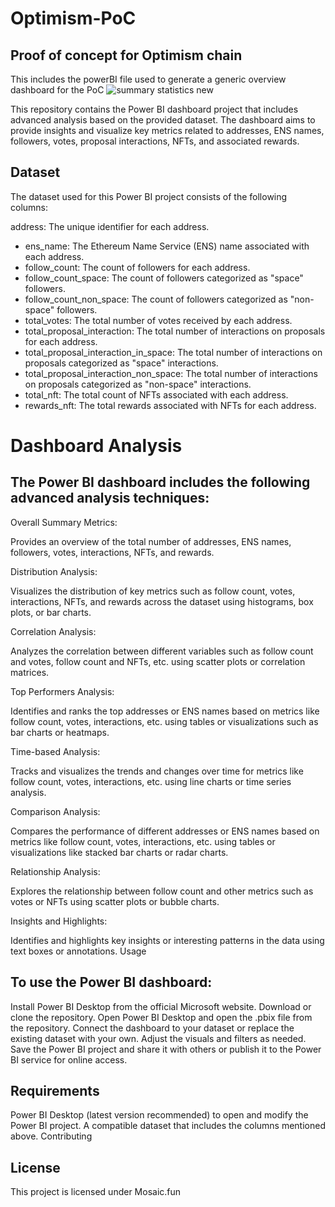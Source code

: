 # Optimism-PoC
## Proof of concept for Optimism chain

This includes the powerBI file used to generate a generic overview dashboard for the PoC
![summary statistics new](https://github.com/Adebolaorogun/Optimism-PoC/assets/98488336/38b991af-8326-44c0-96f1-8de26138e579)

This repository contains the Power BI dashboard project that includes advanced analysis based on the provided dataset. The dashboard aims to provide insights and visualize key metrics related to addresses, ENS names, followers, votes, proposal interactions, NFTs, and associated rewards.

## Dataset

The dataset used for this Power BI project consists of the following columns:

address: The unique identifier for each address.
- ens_name: The Ethereum Name Service (ENS) name associated with each address.
- follow_count: The count of followers for each address.
- follow_count_space: The count of followers categorized as "space" followers.
- follow_count_non_space: The count of followers categorized as "non-space" followers.
- total_votes: The total number of votes received by each address.
- total_proposal_interaction: The total number of interactions on proposals for each address.
- total_proposal_interaction_in_space: The total number of interactions on proposals categorized as "space" interactions.
- total_proposal_interaction_non_space: The total number of interactions on proposals categorized as "non-space" interactions.
- total_nft: The total count of NFTs associated with each address.
- rewards_nft: The total rewards associated with NFTs for each address.

# Dashboard Analysis

## The Power BI dashboard includes the following advanced analysis techniques:

Overall Summary Metrics:

Provides an overview of the total number of addresses, ENS names, followers, votes, interactions, NFTs, and rewards.

Distribution Analysis:

Visualizes the distribution of key metrics such as follow count, votes, interactions, NFTs, and rewards across the dataset using histograms, box plots, or bar charts.

Correlation Analysis:

Analyzes the correlation between different variables such as follow count and votes, follow count and NFTs, etc. using scatter plots or correlation matrices.

Top Performers Analysis:

Identifies and ranks the top addresses or ENS names based on metrics like follow count, votes, interactions, etc. using tables or visualizations such as bar charts or heatmaps.

Time-based Analysis:

Tracks and visualizes the trends and changes over time for metrics like follow count, votes, interactions, etc. using line charts or time series analysis.

Comparison Analysis:

Compares the performance of different addresses or ENS names based on metrics like follow count, votes, interactions, etc. using tables or visualizations like stacked bar charts or radar charts.

Relationship Analysis:

Explores the relationship between follow count and other metrics such as votes or NFTs using scatter plots or bubble charts.

Insights and Highlights:

Identifies and highlights key insights or interesting patterns in the data using text boxes or annotations.
Usage

## To use the Power BI dashboard:

Install Power BI Desktop from the official Microsoft website.
Download or clone the repository.
Open Power BI Desktop and open the .pbix file from the repository.
Connect the dashboard to your dataset or replace the existing dataset with your own.
Adjust the visuals and filters as needed.
Save the Power BI project and share it with others or publish it to the Power BI service for online access.

## Requirements

Power BI Desktop (latest version recommended) to open and modify the Power BI project.
A compatible dataset that includes the columns mentioned above.
Contributing


## License

This project is licensed under Mosaic.fun
